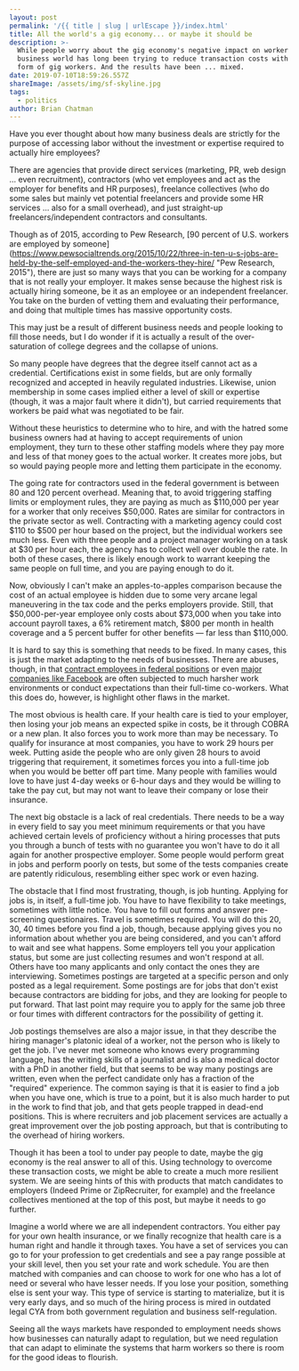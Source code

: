 ```yaml
---
layout: post
permalink: '/{{ title | slug | urlEscape }}/index.html'
title: All the world's a gig economy... or maybe it should be
description: >-
  While people worry about the gig economy's negative impact on worker pay, the
  business world has long been trying to reduce transaction costs with their own
  form of gig workers. And the results have been ... mixed.
date: 2019-07-10T18:59:26.557Z
shareImage: /assets/img/sf-skyline.jpg
tags:
  - politics
author: Brian Chatman
---
```

Have you ever thought about how many business deals are strictly for the purpose of accessing labor without the investment or expertise required to actually hire employees?

There are agencies that provide direct services (marketing, PR, web design ... even recruitment), contractors (who vet employees and act as the employer for benefits and HR purposes), freelance collectives (who do some sales but mainly vet potential freelancers and provide some HR services ... also for a small overhead), and just straight-up freelancers/independent contractors and consultants.

Though as of 2015, according to Pew Research, \[90 percent of U.S. workers are employed by someone](https://www.pewsocialtrends.org/2015/10/22/three-in-ten-u-s-jobs-are-held-by-the-self-employed-and-the-workers-they-hire/ "Pew Research, 2015"), there are just so many ways that you can be working for a company that is not really your employer. It makes sense because the highest risk is actually hiring someone, be it as an employee or an independent freelancer. You take on the burden of vetting them and evaluating their performance, and doing that multiple times has massive opportunity costs. 

This may just be a result of different business needs and people looking to fill those needs, but I do wonder if it is actually a result of the over-saturation of college degrees and the collapse of unions. 

So many people have degrees that the degree itself cannot act as a credential. Certifications exist in some fields, but are only formally recognized and accepted in heavily regulated industries. Likewise, union membership in some cases implied either a level of skill or expertise (though, it was a major fault where it didn't), but carried requirements that workers be paid what was negotiated to be fair.

Without these heuristics to determine who to hire, and with the hatred some business owners had at having to accept requirements of union employment, they turn to these other staffing models where they pay more and less of that money goes to the actual worker. It creates more jobs, but so would paying people more and letting them participate in the economy. 

The going rate for contractors used in the federal government is between 80 and 120 percent overhead. Meaning that, to avoid triggering staffing limits or employment rules, they are paying as much as $110,000 per year for a worker that only receives $50,000. Rates are similar for contractors in the private sector as well. Contracting with a marketing agency could cost $110 to $500 per hour based on the project, but the individual workers see much less. Even with three people and a project manager working on a task at $30 per hour each, the agency has to collect well over double the rate. In both of these cases, there is likely enough work to warrant keeping the same people on full time, and you are paying enough to do it. 

Now, obviously I can't make an apples-to-apples comparison because the cost of an actual employee is hidden due to some very arcane legal maneuvering in the tax code and the perks employers provide. Still, that $50,000-per-year employee only costs about $73,000 when you take into account payroll taxes, a 6% retirement match, $800 per month in health coverage and a 5 percent buffer for other benefits — far less than $110,000.

It is hard to say this is something that needs to be fixed. In many cases, this is just the market adapting to the needs of businesses. There are abuses, though, in that [contract employees in federal positions](https://www.contractormisconduct.org/about-fcmd) or even [major companies like Facebook](https://www.theverge.com/2019/6/19/18681845/facebook-moderator-interviews-video-trauma-ptsd-cognizant-tampa) are often subjected to much harsher work environments or conduct expectations than their full-time co-workers. What this does do, however, is highlight other flaws in the market. 

The most obvious is health care. If your health care is tied to your employer, then losing your job means an expected spike in costs, be it through COBRA or a new plan. It also forces you to work more than may be necessary. To qualify for insurance at most companies, you have to work 29 hours per week. Putting aside the people who are only given 28 hours to avoid triggering that requirement, it sometimes forces you into a full-time job when you would be better off part time. Many people with families would love to have just 4-day weeks or 6-hour days and they would be willing to take the pay cut, but may not want to leave their company or lose their insurance.

The next big obstacle is a lack of real credentials. There needs to be a way in every field to say you meet minimum requirements or that you have achieved certain levels of proficiency without a hiring processes that puts you through a bunch of tests with no guarantee you won't have to do it all again for another prospective employer. Some people would perform great in jobs and perform poorly on tests, but some of the tests companies create are patently ridiculous, resembling either spec work or even hazing.

The obstacle that I find most frustrating, though, is job hunting. Applying for jobs is, in itself, a full-time job. You have to have flexibility to take meetings, sometimes with little notice. You have to fill out forms and answer pre-screening questionaires. Travel is sometimes required. You will do this 20, 30, 40 times before you find a job, though, because applying gives you no information about whether you are being considered, and you can't afford to wait and see what happens. Some employers tell you your application status, but some are just collecting resumes and won't respond at all. Others have too many applicants and only contact the ones they are interviewing. Sometimes postings are targeted at a specific person and only posted as a legal requirement. Some postings are for jobs that don't exist because contractors are bidding for jobs, and they are looking for people to put forward. That last point may require you to apply for the same job three or four times with different contractors for the possibility of getting it. 

Job postings themselves are also a major issue, in that they describe the hiring manager's platonic ideal of a worker, not the person who is likely to get the job. I've never met someone who knows every programming language, has the writing skills of a journalist and is also a medical doctor with a PhD in another field, but that seems to be way many postings are written, even when the perfect candidate only has a fraction of the "required" experience. The common saying is that it is easier to find a job when you have one, which is true to a point, but it is also much harder to put in the work to find that job, and that gets people trapped in dead-end positions. This is where recruiters and job placement services are actually a great improvement over the job posting approach, but that is contributing to the overhead of hiring workers. 

Though it has been a tool to under pay people to date, maybe the gig economy is the real answer to all of this. Using technology to overcome these transaction costs, we might be able to create a much more resilient system. We are seeing hints of this with products that match candidates to employers (Indeed Prime or ZipRecruiter, for example) and the freelance collectives mentioned at the top of this post, but maybe it needs to go further.

Imagine a world where we are all independent contractors. You either pay for your own health insurance, or we finally recognize that health care is a human right and handle it through taxes. You have a set of services you can go to for your profession to get credentials and see a pay range possible at your skill level, then you set your rate and work schedule. You are then matched with companies and can choose to work for one who has a lot of need or several who have lesser needs. If you lose your position, something else is sent your way. This type of service is starting to materialize, but it is very early days, and so much of the hiring process is mired in outdated legal CYA from both government regulation and business self-regulation.

Seeing all the ways markets have responded to employment needs shows how businesses can naturally adapt to regulation, but we need regulation that can adapt to eliminate the systems that harm workers so there is room for the good ideas to flourish.
